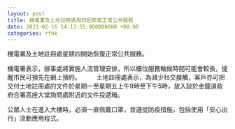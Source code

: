 ```yaml
---
layout: post
title: 機電署及土地註冊處周四起恢復正常公共服務
date: 2021-02-16 14:13:55.000000000 +08:00
categories: rthk
---
```


機電署及土地註冊處星期四開始恢復正常公共服務。

機電署表示，辦事處將實施人流管理安排，所以櫃位服務輪候時間可能會較長，提醒市民可預先在網上預約。
　　
土地註冊處表示，為減少社交接觸，客戶亦可把交付土地註冊處的文件於星期一至星期五上午9時至下午5時，放入設於金鐘道政府合署高座大堂詢問處附近的文件投遞箱。

公眾人士在進入大樓時，必須一直佩戴口罩，並遵從防疫措施，包括使用「安心出行」流動應用程式。
